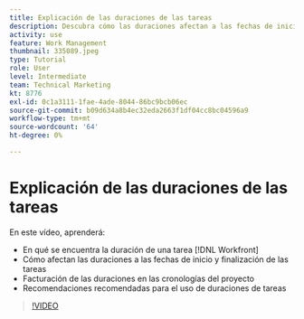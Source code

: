 ```yaml
---
title: Explicación de las duraciones de las tareas
description: Descubra cómo las duraciones afectan a las fechas de inicio y finalización de las tareas, cómo se tienen en cuenta las duraciones en las cronologías del proyecto y algunas prácticas recomendadas para usar duraciones de tareas.
activity: use
feature: Work Management
thumbnail: 335089.jpeg
type: Tutorial
role: User
level: Intermediate
team: Technical Marketing
kt: 8776
exl-id: 0c1a3111-1fae-4ade-8044-86bc9bcb06ec
source-git-commit: b09d634a8b4ec32eda2663f1df04cc8bc04596a9
workflow-type: tm+mt
source-wordcount: '64'
ht-degree: 0%

---
```


# Explicación de las duraciones de las tareas

En este vídeo, aprenderá:

* En qué se encuentra la duración de una tarea [!DNL Workfront]
* Cómo afectan las duraciones a las fechas de inicio y finalización de las tareas
* Facturación de las duraciones en las cronologías del proyecto
* Recomendaciones recomendadas para el uso de duraciones de tareas

>[!VIDEO](https://video.tv.adobe.com/v/335089/?quality=12)
